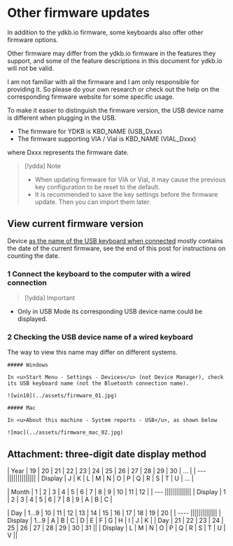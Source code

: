 # Other firmware updates

In addition to the ydkb.io firmware, some keyboards also offer other firmware options.

Other firmware may differ from the ydkb.io firmware in the features they support, and some of the feature descriptions in this document for ydkb.io will not be valid.

I am not familiar with all the firmware and I am only responsible for providing it. So please do your own research or check out the help on the corresponding firmware website for some specific usage.

To make it easier to distinguish the firmware version, the USB device name is different when plugging in the USB.

- The firmware for YDKB is KBD_NAME (USB_Dxxx)
- The firmware supporting VIA / Vial is KBD_NAME (VIAL_Dxxx)

where Dxxx represents the firmware date.

> [!ydda] Note
> - When updating firmware for VIA or Vial, it may cause the previous key configuration to be reset to the default.
> - It is recommended to save the key settings before the firmware update. Then you can import them later.

## View current firmware version

Device <u> as the name of the USB keyboard when connected</u> mostly contains the date of the current firmware, see the end of this post for instructions on counting the date.

### 1 Connect the keyboard to the computer with a wired connection

> [!ydda] Important
  - Only in USB Mode its corresponding USB device name could be displayed.


### 2 Checking the USB device name of a wired keyboard
The way to view this name may differ on different systems.

```ad-yddcol0
##### Windows

In <u>Start Menu - Settings - Devices</u> (not Device Manager), check its USB keyboard name (not the Bluetooth connection name).

![win10](../assets/firmware_01.jpg)
```

```ad-yddcol1
##### Mac

In <u>About this machine - System reports - USB</u>, as shown below

![mac](../assets/firmware_mac_02.jpg)
```


## Attachment: three-digit date display method
| Year | 19 | 20 | 21 | 22 | 23 | 24 | 25 | 26 | 27 | 28 | 29 | 30 | ... |
| --- ||||||||||||||
| Display | J | K | L | M | N | O | P | Q | R | S | T | U | ... |

| Month | 1 | 2 | 3 | 4 | 5 | 6 | 7 | 8 | 9 | 10 | 11 | 12 |
| --- |||||||||||||
| Display | 1 | 2 | 3 | 4 | 5 | 6 | 7 | 8 | 9 | A | B | C |

| Day | 1...9 | 10 | 11 | 12 | 13 | 14 | 15 | 16 | 17 | 18 | 19 | 20 |
| ---- |||||||||||||
| Display | 1...9 | A  | B  | C  | D  | E  |  F | G  | H  | I  | J  | K |
| Day |  21 | 22 | 23 | 24 | 25 | 26 | 27 | 28 | 29 | 30 | 31 ||
| Display |  L | M | N | O | P | Q | R | S | T | U | V ||